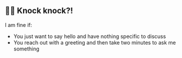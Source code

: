 ## 🚪👋 Knock knock?!

I am fine if:

- You just want to say hello and have nothing specific to discuss
- You reach out with a greeting and then take two minutes to ask me something

